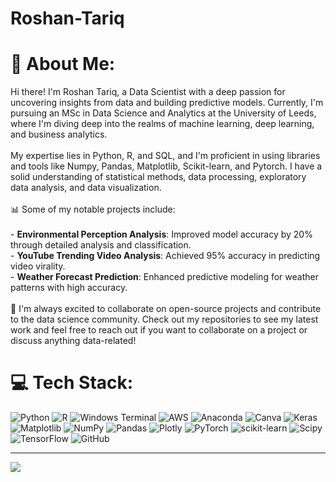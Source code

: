 # Roshan-Tariq
# 💫 About Me:
Hi there! I'm Roshan Tariq, a Data Scientist with a deep passion for uncovering insights from data and building predictive models. Currently, I'm pursuing an MSc in Data Science and Analytics at the University of Leeds, where I'm diving deep into the realms of machine learning, deep learning, and business analytics.<br><br>My expertise lies in Python, R, and SQL, and I'm proficient in using libraries and tools like Numpy, Pandas, Matplotlib, Scikit-learn, and Pytorch. I have a solid understanding of statistical methods, data processing, exploratory data analysis, and data visualization.<br><br>📊 Some of my notable projects include:<br><br>- **Environmental Perception Analysis**: Improved model accuracy by 20% through detailed analysis and classification.<br>- **YouTube Trending Video Analysis**: Achieved 95% accuracy in predicting video virality.<br>- **Weather Forecast Prediction**: Enhanced predictive modeling for weather patterns with high accuracy.<br><br>🚀 I'm always excited to collaborate on open-source projects and contribute to the data science community. Check out my repositories to see my latest work and feel free to reach out if you want to collaborate on a project or discuss anything data-related!


# 💻 Tech Stack:
![Python](https://img.shields.io/badge/python-3670A0?style=for-the-badge&logo=python&logoColor=ffdd54) ![R](https://img.shields.io/badge/r-%23276DC3.svg?style=for-the-badge&logo=r&logoColor=white) ![Windows Terminal](https://img.shields.io/badge/Windows%20Terminal-%234D4D4D.svg?style=for-the-badge&logo=windows-terminal&logoColor=white) ![AWS](https://img.shields.io/badge/AWS-%23FF9900.svg?style=for-the-badge&logo=amazon-aws&logoColor=white) ![Anaconda](https://img.shields.io/badge/Anaconda-%2344A833.svg?style=for-the-badge&logo=anaconda&logoColor=white) ![Canva](https://img.shields.io/badge/Canva-%2300C4CC.svg?style=for-the-badge&logo=Canva&logoColor=white) ![Keras](https://img.shields.io/badge/Keras-%23D00000.svg?style=for-the-badge&logo=Keras&logoColor=white) ![Matplotlib](https://img.shields.io/badge/Matplotlib-%23ffffff.svg?style=for-the-badge&logo=Matplotlib&logoColor=black) ![NumPy](https://img.shields.io/badge/numpy-%23013243.svg?style=for-the-badge&logo=numpy&logoColor=white) ![Pandas](https://img.shields.io/badge/pandas-%23150458.svg?style=for-the-badge&logo=pandas&logoColor=white) ![Plotly](https://img.shields.io/badge/Plotly-%233F4F75.svg?style=for-the-badge&logo=plotly&logoColor=white) ![PyTorch](https://img.shields.io/badge/PyTorch-%23EE4C2C.svg?style=for-the-badge&logo=PyTorch&logoColor=white) ![scikit-learn](https://img.shields.io/badge/scikit--learn-%23F7931E.svg?style=for-the-badge&logo=scikit-learn&logoColor=white) ![Scipy](https://img.shields.io/badge/SciPy-%230C55A5.svg?style=for-the-badge&logo=scipy&logoColor=%white) ![TensorFlow](https://img.shields.io/badge/TensorFlow-%23FF6F00.svg?style=for-the-badge&logo=TensorFlow&logoColor=white) ![GitHub](https://img.shields.io/badge/github-%23121011.svg?style=for-the-badge&logo=github&logoColor=white)


---
[![](https://visitcount.itsvg.in/api?id=roshantariq&icon=0&color=0)](https://visitcount.itsvg.in)

